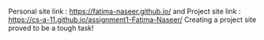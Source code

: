 Personal site link : https://fatima-naseer.github.io/ and 
Project site link : https://cs-a-11.github.io/assignment1-Fatima-Naseer/
Creating a project site proved to be a tough task!

